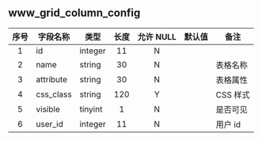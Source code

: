 **www_grid_column_config**
---
| 序号 | 字段名称 | 类型 | 长度 | 允许 NULL | 默认值 | 备注 | 
| :---: | --- | --- | :---: | :---: | :---: | --- | 
| 1 | id        | integer | 11  | N |  |        | 
| 2 | name      | string  | 30  | N |  | 表格名称 | 
| 3 | attribute | string  | 30  | N |  | 表格属性 | 
| 4 | css_class | string  | 120 | Y |  | CSS 样式 | 
| 5 | visible   | tinyint | 1   | N |  | 是否可见 | 
| 6 | user_id   | integer | 11  | N |  | 用户 id | 
